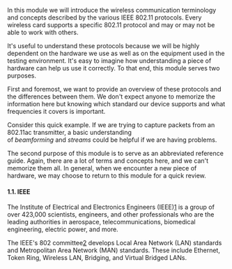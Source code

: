 
In this module we will introduce the wireless communication terminology and concepts described by the various IEEE 802.11 protocols. Every wireless card supports a specific 802.11 protocol and may or may not be able to work with others.

It's useful to understand these protocols because we will be highly dependent on the hardware we use as well as on the equipment used in the testing environment. It's easy to imagine how understanding a piece of hardware can help us use it correctly. To that end, this module serves two purposes.

First and foremost, we want to provide an overview of these protocols and the differences between them. We don't expect anyone to memorize the information here but knowing which standard our device supports and what frequencies it covers is important.

Consider this quick example. If we are trying to capture packets from an 802.11ac transmitter, a basic understanding of _beamforming_ and _streams_ could be helpful if we are having problems.

The second purpose of this module is to serve as an abbreviated reference guide. Again, there are a lot of terms and concepts here, and we can't memorize them all. In general, when we encounter a new piece of hardware, we may choose to return to this module for a quick review.

#### 1.1. IEEE

The Institute of Electrical and Electronics Engineers (IEEE)[1](https://portal.offsec.com/courses/pen-210-9545/learning/ieee-80211-15801/ieee-80211-15978#fn-local_id_146-1) is a group of over 423,000 scientists, engineers, and other professionals who are the leading authorities in aerospace, telecommunications, biomedical engineering, electric power, and more.

The IEEE's 802 committee[2](https://portal.offsec.com/courses/pen-210-9545/learning/ieee-80211-15801/ieee-80211-15978#fn-local_id_146-2) develops Local Area Network (LAN) standards and Metropolitan Area Network (MAN) standards. These include Ethernet, Token Ring, Wireless LAN, Bridging, and Virtual Bridged LANs.
